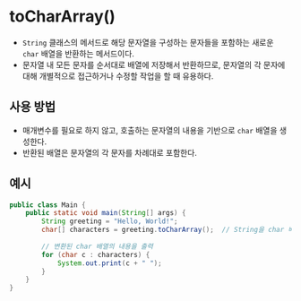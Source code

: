 # toCharArray()
- `String` 클래스의 메서드로 해당 문자열을 구성하는 문자들을 포함하는 새로운 `char` 배열을 반환하는 메서드이다.
- 문자열 내 모든 문자를 순서대로 배열에 저장해서 반환하므로, 문자열의 각 문자에 대해 개별적으로 접근하거나 수정할 작업을 할 때 유용하다.

## 사용 방법
- 매개변수를 필요로 하지 않고, 호출하는 문자열의 내용을 기반으로 `char` 배열을 생성한다.
- 반환된 배열은 문자열의 각 문자를 차례대로 포함한다.

## 예시
```java
public class Main {
    public static void main(String[] args) {
        String greeting = "Hello, World!";
        char[] characters = greeting.toCharArray();  // String을 char 배열로 변환
        
        // 변환된 char 배열의 내용을 출력
        for (char c : characters) {
            System.out.print(c + " ");
        }
    }
}
```